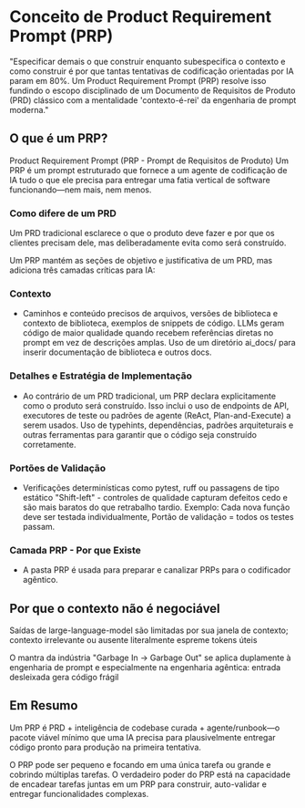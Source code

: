 # Conceito de Product Requirement Prompt (PRP)

"Especificar demais o que construir enquanto subespecifica o contexto e como construir é por que tantas tentativas de codificação orientadas por IA param em 80%. Um Product Requirement Prompt (PRP) resolve isso fundindo o escopo disciplinado de um Documento de Requisitos de Produto (PRD) clássico com a mentalidade 'contexto-é-rei' da engenharia de prompt moderna."

## O que é um PRP?

Product Requirement Prompt (PRP - Prompt de Requisitos de Produto)
Um PRP é um prompt estruturado que fornece a um agente de codificação de IA tudo o que ele precisa para entregar uma fatia vertical de software funcionando—nem mais, nem menos.

### Como difere de um PRD

Um PRD tradicional esclarece o que o produto deve fazer e por que os clientes precisam dele, mas deliberadamente evita como será construído.

Um PRP mantém as seções de objetivo e justificativa de um PRD, mas adiciona três camadas críticas para IA:

### Contexto

- Caminhos e conteúdo precisos de arquivos, versões de biblioteca e contexto de biblioteca, exemplos de snippets de código. LLMs geram código de maior qualidade quando recebem referências diretas no prompt em vez de descrições amplas. Uso de um diretório ai_docs/ para inserir documentação de biblioteca e outros docs.

### Detalhes e Estratégia de Implementação

- Ao contrário de um PRD tradicional, um PRP declara explicitamente como o produto será construído. Isso inclui o uso de endpoints de API, executores de teste ou padrões de agente (ReAct, Plan-and-Execute) a serem usados. Uso de typehints, dependências, padrões arquiteturais e outras ferramentas para garantir que o código seja construído corretamente.

### Portões de Validação

- Verificações determinísticas como pytest, ruff ou passagens de tipo estático "Shift-left" - controles de qualidade capturam defeitos cedo e são mais baratos do que retrabalho tardio.
  Exemplo: Cada nova função deve ser testada individualmente, Portão de validação = todos os testes passam.

### Camada PRP - Por que Existe

- A pasta PRP é usada para preparar e canalizar PRPs para o codificador agêntico.

## Por que o contexto não é negociável

Saídas de large-language-model são limitadas por sua janela de contexto; contexto irrelevante ou ausente literalmente espreme tokens úteis

O mantra da indústria "Garbage In → Garbage Out" se aplica duplamente à engenharia de prompt e especialmente na engenharia agêntica: entrada desleixada gera código frágil

## Em Resumo

Um PRP é PRD + inteligência de codebase curada + agente/runbook—o pacote viável mínimo que uma IA precisa para plausivelmente entregar código pronto para produção na primeira tentativa.

O PRP pode ser pequeno e focando em uma única tarefa ou grande e cobrindo múltiplas tarefas.
O verdadeiro poder do PRP está na capacidade de encadear tarefas juntas em um PRP para construir, auto-validar e entregar funcionalidades complexas.

